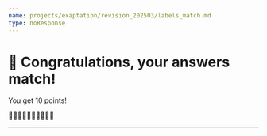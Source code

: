 ```yaml
---
name: projects/exaptation/revision_202503/labels_match.md
type: noResponse
---
```


# 🎉 Congratulations, your answers match!

You get 10 points!

🌟🌟🌟🌟🌟🌟🌟🌟🌟🌟

---
